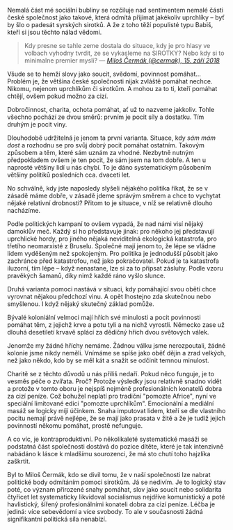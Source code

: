 <!-- dcterms:title = Smutná historie se sirotami -->
<!-- dcterms:abstract = Pláčete-li nad cynismem české společnosti, odmítající pomoci ubohým sirotkům, zaměřte se na příčiny. Systematické působení profesionálních konatelů dobra za cizí peníze, kteří se místo sebevědomí a svobody snaží již léta imputovat pocity viny a méněcennosti jenom nese své ovoce. -->
<!-- dcterms:creator = Michal Altair Valášek -->
<!-- x4w:pictureUrl = /perex-pictures/20180918-smutna-historie-se-sirotami.jpg -->
<!-- x4w:pictureWidth = 150 -->
<!-- x4w:pictureHeight = 150 -->
<!-- x4w:pictureCredits = Photo by edu aguilera via Flickr, CC-BY-NC -->
<!-- x4w:category = Lidé a jiná zvěř -->
<!-- dcterms:dateAccepted = 2018-09-18 -->

Nemalá část mé sociální bubliny se rozčiluje nad sentimentem nemalé části české společnost jako takové, která odmítá přijímat jakékoliv uprchlíky – byť by šlo o padesát syrských sirotků. A že z toho těží populisté typu Babiš, kteří si jsou těchto nálad vědomi.

> Kdy presne se tahle zeme dostala do situace, kdy je pro hlasy ve volbach vyhodny tvrdit, ze se vykasleme na SIROTKY? Nebo kdy si to minimalne premier mysli?
> _&mdash; [Miloš Čermák (@cermak), 15. září 2018](https://twitter.com/cermak/status/1041006423931609090)_

Všude se to hemží slovy jako soucit, svědomí, povinnost pomáhat... Problém je, že většina české společnosti nijak zvláště pomáhat nechce. Nikomu, nejenom uprchlíkům či sirotkům. A mohou za to ti, kteří pomáhat chtějí, ovšem pokud možno za cizí.

Dobročinnost, charita, ochota pomáhat, ať už to nazveme jakkoliv. Tohle všechno pochází ze dvou směrů: prvním je pocit síly a dostatku. Tím druhým je pocit viny.

Dlouhodobě udržitelná je jenom ta první varianta. Situace, kdy _sám mám dost_ a rozhodnu se pro svůj dobrý pocit pomáhat ostatním. Takovým způsobem a těm, které sám uznám za vhodné. Nezbytně nutným předpokladem ovšem je ten pocit, že sám jsem na tom dobře. A ten u naprosté většiny lidí u nás chybí. To je dáno systematickým působením většiny politiků posledních cca. dvaceti let.

No schválně, kdy jste naposledy slyšeli nějakého politika říkat, že se v zásadě máme dobře, v zásadě jdeme správým směrem a chce to vychytat nějaké relativní drobnosti? Přitom to je situace, v níž se relativně dlouho nacházíme.

Podle politických kampaní to ovšem vypadá, že nad námi visí nějaký damoklův meč. Každý si ho představuje jinak: pro někoho jej představují uprchlické hordy, pro jiného nějaká neviditelná ekologická katastrofa, pro třetího neomarxisté z Bruselu. Společné mají jenom to, že lépe se vládne lidem vyděšeným než spokojeným. Pro politika je jednodušší působit jako zachránce před katastrofou, než jako pokračovatel. Pokud je ta katastrofa iluzorní, tím lépe – když nenastane, lze si za to připsat zásluhy. Podle vzoru pravěkých šamanů, díky nimž každé ráno vyšlo slunce.

Druhá varianta pomoci nastává v situaci, kdy pomáhající svou obětí chce vyrovnat nějakou předchozí vinu. A opět lhostejno zda skutečnou nebo smyšlenou. I když nějaký skutečný základ pomůže.

Bývalé koloniální velmoci mají hřích své minulosti a pocit povinnosti pomáhat těm, z jejichž krve a potu tyli a na nichž vyrostli. Německo zase už dlouhá desetiletí krvavě splácí za dědičný hřích dvou světových válek.

Jenomže my žádné hříchy nemáme. Žádnou válku jsme nerozpoutali, žádné kolonie jsme nikdy neměli. Vnímáme se spíše jako oběť dějin a zrad velkých, než jako někdo, kdo by se měl kát a snažit se odčinit temnou minulost.

Charitě se z těchto důvodů u nás příliš nedaří. Pokud něco funguje, je to vesměs péče o zvířata. Proč? Protože výsledky jsou relativně snadno vidět a protože v tomto oboru je nejspíš nejméně profesionálních konatelů dobra za cizí peníze. Což bohužel neplatí pro tradiční "pomozte Africe", nyní ve speciální limitované edici "pomozte uprchlíkům". Emocionální a mediální masáž se logicky míjí účinkem. Snaha imputovat lidem, kteří se dle vlastního pocitu nemají právě nejlépe, že se mají jako prasata v žitě a že je tudíž jejich povinností někomu pomáhat, prostě nefunguje.

A co víc, je kontraproduktivní. Po několikaleté systematické masáži se podstatná část společnosti dostává do pozice dítěte, které je tak intenzivně nabádáno k lásce k mladšímu sourozenci, že má sto chutí toho hajzlíka zaškrtit.

Byl to Miloš Čermák, kdo se divil tomu, že v naší společnosti lze nabrat politické body odmítáním pomoci sirotkům. Já se nedivím. Je to logický stav poté, co význam přirozené snahy pomáhat, slov jako soucit nebo solidarita čtyřicet let systematicky likvidoval socialismus nejdříve komunistický a poté havlistický, šířený profesionálními konateli dobra za cizí peníze. Léčba je jediná: více sebevědomí a více svobody. To ale v současnosti žádná signifikantní politická síla nenabízí.